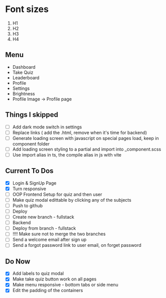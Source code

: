 # Font sizes
1. H1
2. H2
3. H3
4. H4 

## Menu
- Dashboard
- Take Quiz
- Leaderboard
- Profile 
- Settings
- Brightness
- Profile Image -> Profile page

## Things I skipped
- [ ] Add dark mode switch in settings
- [ ] Replace links ( add the .html, remove when it's time for backend)
- [ ] Generate loading screen with javascript on special pages load, keep in component folder
- [ ] Add loading screen styling to a partial and import into _component.scss
- [ ] Use import alias in ts, the compile alias in js with vite

## Current To Dos
- [x] Login & SignUp Page
- [x] Turn responsive
- [ ] OOP Frontend Setup for quiz and then user
- [ ] Make quiz modal edittable by clicking any of the subjects
- [ ] Push to github
- [ ] Deploy
- [ ] Create new branch - fullstack
- [ ] Backend
- [ ] Deploy from branch - fullstack
- [ ] !!!! Make sure not to merge the two branches
- [ ] Send a welcome email after sign up
- [ ] Send a forgot password link to user email, on forget password

## Do Now
- [x] Add labels to quiz modal
- [x] Make take quiz button work on all pages
- [x] Make menu responsive - bottom tabs or side menu
- [x] Edit the padding of the containers